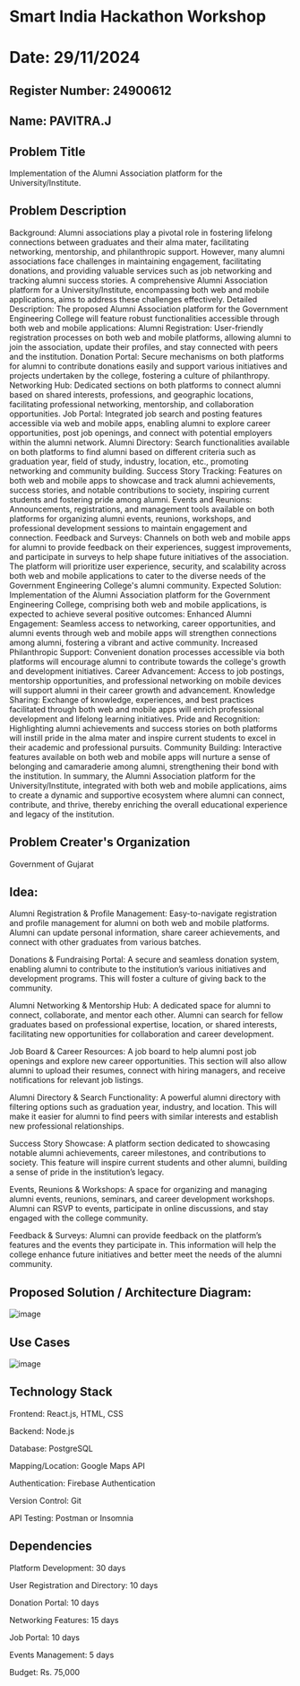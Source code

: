 # Smart India Hackathon Workshop
# Date: 29/11/2024
## Register Number: 24900612
## Name: PAVITRA.J
## Problem Title
Implementation of the Alumni Association platform for the University/Institute.
## Problem Description
Background: Alumni associations play a pivotal role in fostering lifelong connections between graduates and their alma mater, facilitating networking, mentorship, and philanthropic support. However, many alumni associations face challenges in maintaining engagement, facilitating donations, and providing valuable services such as job networking and tracking alumni success stories. A comprehensive Alumni Association platform for a University/Institute, encompassing both web and mobile applications, aims to address these challenges effectively. Detailed Description: The proposed Alumni Association platform for the Government Engineering College will feature robust functionalities accessible through both web and mobile applications: Alumni Registration: User-friendly registration processes on both web and mobile platforms, allowing alumni to join the association, update their profiles, and stay connected with peers and the institution. Donation Portal: Secure mechanisms on both platforms for alumni to contribute donations easily and support various initiatives and projects undertaken by the college, fostering a culture of philanthropy. Networking Hub: Dedicated sections on both platforms to connect alumni based on shared interests, professions, and geographic locations, facilitating professional networking, mentorship, and collaboration opportunities. Job Portal: Integrated job search and posting features accessible via web and mobile apps, enabling alumni to explore career opportunities, post job openings, and connect with potential employers within the alumni network. Alumni Directory: Search functionalities available on both platforms to find alumni based on different criteria such as graduation year, field of study, industry, location, etc., promoting networking and community building. Success Story Tracking: Features on both web and mobile apps to showcase and track alumni achievements, success stories, and notable contributions to society, inspiring current students and fostering pride among alumni. Events and Reunions: Announcements, registrations, and management tools available on both platforms for organizing alumni events, reunions, workshops, and professional development sessions to maintain engagement and connection. Feedback and Surveys: Channels on both web and mobile apps for alumni to provide feedback on their experiences, suggest improvements, and participate in surveys to help shape future initiatives of the association. The platform will prioritize user experience, security, and scalability across both web and mobile applications to cater to the diverse needs of the Government Engineering College's alumni community. Expected Solution: Implementation of the Alumni Association platform for the Government Engineering College, comprising both web and mobile applications, is expected to achieve several positive outcomes: Enhanced Alumni Engagement: Seamless access to networking, career opportunities, and alumni events through web and mobile apps will strengthen connections among alumni, fostering a vibrant and active community. Increased Philanthropic Support: Convenient donation processes accessible via both platforms will encourage alumni to contribute towards the college's growth and development initiatives. Career Advancement: Access to job postings, mentorship opportunities, and professional networking on mobile devices will support alumni in their career growth and advancement. Knowledge Sharing: Exchange of knowledge, experiences, and best practices facilitated through both web and mobile apps will enrich professional development and lifelong learning initiatives. Pride and Recognition: Highlighting alumni achievements and success stories on both platforms will instill pride in the alma mater and inspire current students to excel in their academic and professional pursuits. Community Building: Interactive features available on both web and mobile apps will nurture a sense of belonging and camaraderie among alumni, strengthening their bond with the institution. In summary, the Alumni Association platform for the University/Institute, integrated with both web and mobile applications, aims to create a dynamic and supportive ecosystem where alumni can connect, contribute, and thrive, thereby enriching the overall educational experience and legacy of the institution.
## Problem Creater's Organization
Government of Gujarat

## Idea:
Alumni Registration & Profile Management:
Easy-to-navigate registration and profile management for alumni on both web and mobile platforms. Alumni can update personal information, share career achievements, and connect with other graduates from various batches.

Donations & Fundraising Portal:
A secure and seamless donation system, enabling alumni to contribute to the institution’s various initiatives and development programs. This will foster a culture of giving back to the community.

Alumni Networking & Mentorship Hub:
A dedicated space for alumni to connect, collaborate, and mentor each other. Alumni can search for fellow graduates based on professional expertise, location, or shared interests, facilitating new opportunities for collaboration and career development.

Job Board & Career Resources:
A job board to help alumni post job openings and explore new career opportunities. This section will also allow alumni to upload their resumes, connect with hiring managers, and receive notifications for relevant job listings.

Alumni Directory & Search Functionality:
A powerful alumni directory with filtering options such as graduation year, industry, and location. This will make it easier for alumni to find peers with similar interests and establish new professional relationships.

Success Story Showcase:
A platform section dedicated to showcasing notable alumni achievements, career milestones, and contributions to society. This feature will inspire current students and other alumni, building a sense of pride in the institution’s legacy.

Events, Reunions & Workshops:
A space for organizing and managing alumni events, reunions, seminars, and career development workshops. Alumni can RSVP to events, participate in online discussions, and stay engaged with the college community.

Feedback & Surveys:
Alumni can provide feedback on the platform’s features and the events they participate in. This information will help the college enhance future initiatives and better meet the needs of the alumni community.


## Proposed Solution / Architecture Diagram:
![image](https://github.com/user-attachments/assets/32f06e49-bf15-4b18-a0ee-4bcfca64526c)



## Use Cases
![image](https://github.com/user-attachments/assets/d7533365-451e-414d-9d7e-db0bfed6f466)



## Technology Stack
Frontend: React.js, HTML, CSS

Backend: Node.js

Database: PostgreSQL

Mapping/Location: Google Maps API

Authentication: Firebase Authentication

Version Control: Git

API Testing: Postman or Insomnia


## Dependencies
Platform Development: 30 days

User Registration and Directory: 10 days

Donation Portal: 10 days

Networking Features: 15 days

Job Portal: 10 days

Events Management: 5 days

Budget: Rs. 75,000


